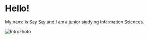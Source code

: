 <h1>Hello!</h1>
<p>My name is Say Say and I am a junior studying Information Sciences.</p>

![IntroPhoto](https://github.com/saysay2/Project-Management/assets/158520498/bc16a3f4-f9f4-4e37-b7f7-e567aeb5729b)
